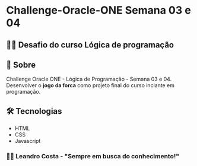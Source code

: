# Challenge-Oracle-ONE Semana 03 e 04

## 👨‍🎓 Desafio do curso Lógica de programação


## 👀 Sobre
Challenge Oracle ONE - Lógica de Programação - Semana 03 e 04. Desenvolver o **jogo da forca** como projeto final do curso inciante em programação.

## 🛠 Tecnologias
- HTML
- CSS
- Javascript

### 🐱‍🏍 Leandro Costa - "Sempre em busca do conhecimento!"